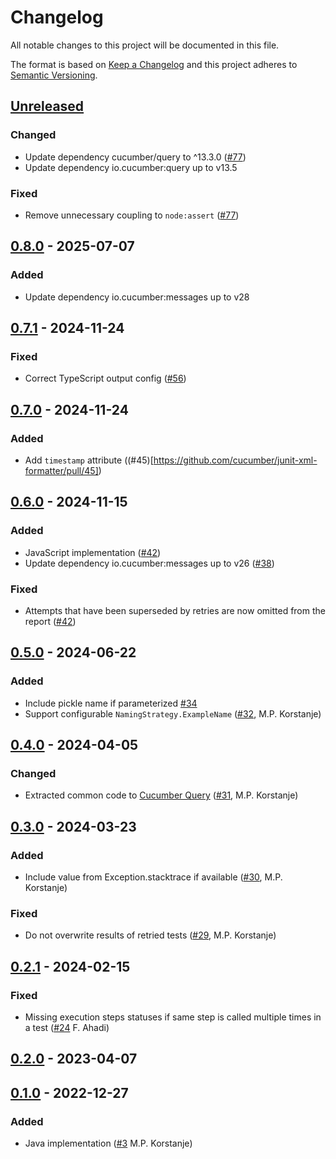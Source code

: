 # Changelog

All notable changes to this project will be documented in this file.

The format is based on [Keep a Changelog](https://keepachangelog.com/en/1.0.0/)
and this project adheres to [Semantic Versioning](https://semver.org/spec/v2.0.0.html).

## [Unreleased]
### Changed
- Update dependency cucumber/query  to ^13.3.0 ([#77](https://github.com/cucumber/junit-xml-formatter/pull/77))
- Update dependency io.cucumber:query up to v13.5

### Fixed
- Remove unnecessary coupling to `node:assert` ([#77](https://github.com/cucumber/junit-xml-formatter/pull/77))

## [0.8.0] - 2025-07-07
### Added
- Update dependency io.cucumber:messages up to v28

## [0.7.1] - 2024-11-24
### Fixed
- Correct TypeScript output config ([#56](https://github.com/cucumber/junit-xml-formatter/pull/56))

## [0.7.0] - 2024-11-24
### Added
- Add `timestamp` attribute ((#45)[https://github.com/cucumber/junit-xml-formatter/pull/45])

## [0.6.0] - 2024-11-15
### Added
- JavaScript implementation ([#42](https://github.com/cucumber/junit-xml-formatter/pull/42))
- Update dependency io.cucumber:messages up to v26 ([#38](https://github.com/cucumber/junit-xml-formatter/pull/38))

### Fixed
- Attempts that have been superseded by retries are now omitted from the report ([#42](https://github.com/cucumber/junit-xml-formatter/pull/42))

## [0.5.0] - 2024-06-22
### Added
- Include pickle name if parameterized [#34](https://github.com/cucumber/junit-xml-formatter/pull/34)
- Support configurable `NamingStrategy.ExampleName`  ([#32](https://github.com/cucumber/cucumber-junit-xml-formatter/pull/32), M.P. Korstanje)

## [0.4.0] - 2024-04-05
### Changed
- Extracted common code to [Cucumber Query](https://github.com/cucumber/query/tree/main) ([#31](https://github.com/cucumber/cucumber-junit-xml-formatter/pull/31), M.P. Korstanje)

## [0.3.0] - 2024-03-23
### Added
- Include value from Exception.stacktrace if available ([#30](https://github.com/cucumber/junit-xml-formatter/pull/30), M.P. Korstanje)

### Fixed
- Do not overwrite results of retried tests ([#29](https://github.com/cucumber/junit-xml-formatter/pull/29), M.P. Korstanje)

## [0.2.1] - 2024-02-15
### Fixed
- Missing execution steps statuses if same step is called multiple times in a test ([#24](https://github.com/cucumber/junit-xml-formatter/pull/24) F. Ahadi)

## [0.2.0] - 2023-04-07

## [0.1.0] - 2022-12-27
### Added
- Java implementation ([#3](https://github.com/cucumber/junit-xml-formatter/pull/3) M.P. Korstanje)

[Unreleased]: https://github.com/cucumber/junit-xml-formatter/compare/v0.8.0...HEAD
[0.8.0]: https://github.com/cucumber/junit-xml-formatter/compare/v0.7.1...v0.8.0
[0.7.1]: https://github.com/cucumber/junit-xml-formatter/compare/v0.7.0...v0.7.1
[0.7.0]: https://github.com/cucumber/junit-xml-formatter/compare/v0.6.0...v0.7.0
[0.6.0]: https://github.com/cucumber/junit-xml-formatter/compare/v0.5.0...v0.6.0
[0.5.0]: https://github.com/cucumber/junit-xml-formatter/compare/v0.4.0...v0.5.0
[0.4.0]: https://github.com/cucumber/junit-xml-formatter/compare/v0.3.0...v0.4.0
[0.3.0]: https://github.com/cucumber/junit-xml-formatter/compare/v0.2.1...v0.3.0
[0.2.1]: https://github.com/cucumber/junit-xml-formatter/compare/v0.2.0...v0.2.1
[0.2.0]: https://github.com/cucumber/junit-xml-formatter/compare/v0.1.0...v0.2.0
[0.1.0]: https://github.com/cucumber/junit-xml-formatter/compare/438ec1f6218a849eb2a684982e2ff7e304a3155f...v0.1.0
